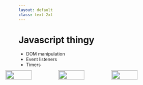 ```yaml
---
layout: default
class: text-2xl
---
```


# Javascript thingy

- DOM manipulation
- Event listeners
- Timers

<div style="display: flex; align-items: center;" class="mt-10">
  <img src="/images/04-situation-03-01-a.png" style="width: 33%; transform: scale(1.5)"/>
  <img src="/images/04-situation-03-01-b.png" style="width: 33%; transform: scale(1.5)"/>
  <img src="/images/04-situation-03-01-c.png" style="width: 33%; transform: scale(1.5)"/>
</div>